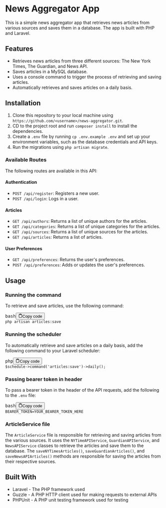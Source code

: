 # News Aggregator App

This is a simple news aggregator app that retrieves news articles from various sources and saves them in a database. The app is built with PHP and Laravel.

## Features

* Retrieves news articles from three different sources: The New York Times, The Guardian, and News API.
* Saves articles in a MySQL database.
* Uses a console command to trigger the process of retrieving and saving articles.
* Automatically retrieves and saves articles on a daily basis.

## Installation

1. Clone this repository to your local machine using `https://github.com/<username>/news-aggregator.git`.
2. CD to the project root and run `composer install` to install the dependencies.
3. Create a `.env` file by running `cp .env.example .env` and set up your environment variables, such as the database credentials and API keys.
4. Run the migrations using `php artisan migrate`.

### Available Routes

The following routes are available in this API:

#### Authentication

* `POST /api/register`: Registers a new user.
* `POST /api/login`: Logs in a user.

#### Articles

* `GET /api/authors`: Returns a list of unique authors for the articles.
* `GET /api/categories`: Returns a list of unique categories for the articles.
* `GET /api/sources`: Returns a list of unique sources for the articles.
* `GET /api/articles`: Returns a list of articles.

#### User Preferences

* `GET /api/preferences`: Returns the user's preferences.
* `POST /api/preferences`: Adds or updates the user's preferences.

## Usage

### Running the command

To retrieve and save articles, use the following command:

<pre><div class="bg-black rounded-md mb-4"><div class="flex items-center relative text-gray-200 bg-gray-800 px-4 py-2 text-xs font-sans justify-between rounded-t-md"><span>bash</span><button class="flex ml-auto gap-2"><svg stroke="currentColor" fill="none" stroke-width="2" viewBox="0 0 24 24" stroke-linecap="round" stroke-linejoin="round" class="h-4 w-4" height="1em" width="1em" xmlns="http://www.w3.org/2000/svg"><path d="M16 4h2a2 2 0 0 1 2 2v14a2 2 0 0 1-2 2H6a2 2 0 0 1-2-2V6a2 2 0 0 1 2-2h2"></path><rect x="8" y="2" width="8" height="4" rx="1" ry="1"></rect></svg>Copy code</button></div><div class="p-4 overflow-y-auto"><code class="!whitespace-pre hljs language-bash">php artisan articles:save
</code></div></div></pre>

### Running the scheduler

To automatically retrieve and save articles on a daily basis, add the following command to your Laravel scheduler:

<pre><div class="bg-black rounded-md mb-4"><div class="flex items-center relative text-gray-200 bg-gray-800 px-4 py-2 text-xs font-sans justify-between rounded-t-md"><span>php</span><button class="flex ml-auto gap-2"><svg stroke="currentColor" fill="none" stroke-width="2" viewBox="0 0 24 24" stroke-linecap="round" stroke-linejoin="round" class="h-4 w-4" height="1em" width="1em" xmlns="http://www.w3.org/2000/svg"><path d="M16 4h2a2 2 0 0 1 2 2v14a2 2 0 0 1-2 2H6a2 2 0 0 1-2-2V6a2 2 0 0 1 2-2h2"></path><rect x="8" y="2" width="8" height="4" rx="1" ry="1"></rect></svg>Copy code</button></div><div class="p-4 overflow-y-auto"><code class="!whitespace-pre hljs language-php">$schedule->command('articles:save')->daily();
</code></div></div></pre>

### Passing bearer token in header

To pass a bearer token in the header of the API requests, add the following to the `.env` file:

<pre><div class="bg-black rounded-md mb-4"><div class="flex items-center relative text-gray-200 bg-gray-800 px-4 py-2 text-xs font-sans justify-between rounded-t-md"><span>bash</span><button class="flex ml-auto gap-2"><svg stroke="currentColor" fill="none" stroke-width="2" viewBox="0 0 24 24" stroke-linecap="round" stroke-linejoin="round" class="h-4 w-4" height="1em" width="1em" xmlns="http://www.w3.org/2000/svg"><path d="M16 4h2a2 2 0 0 1 2 2v14a2 2 0 0 1-2 2H6a2 2 0 0 1-2-2V6a2 2 0 0 1 2-2h2"></path><rect x="8" y="2" width="8" height="4" rx="1" ry="1"></rect></svg>Copy code</button></div><div class="p-4 overflow-y-auto"><code class="!whitespace-pre hljs language-bash">BEARER_TOKEN=YOUR_BEARER_TOKEN_HERE
</code></div></div></pre>

### ArticleService file

The `ArticleService` file is responsible for retrieving and saving articles from the various sources. It uses the `NYTimeAPIService`, `GuardianAPIService`, and `NewsAPIService` classes to retrieve the articles and save them to the database. The `saveNYTimesArticles()`, `saveGuardianArticles()`, and `saveNewsAPIArticles()` methods are responsible for saving the articles from their respective sources.

## Built With

* Laravel - The PHP framework used
* Guzzle - A PHP HTTP client used for making requests to external APIs
* PHPUnit - A PHP unit testing framework used for testing
